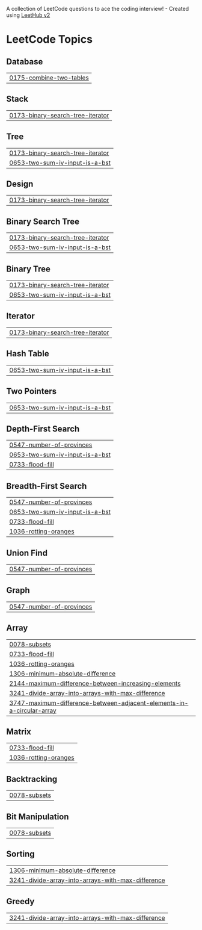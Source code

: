 A collection of LeetCode questions to ace the coding interview! - Created using [LeetHub v2](https://github.com/arunbhardwaj/LeetHub-2.0)
<!---LeetCode Topics Start-->
# LeetCode Topics
## Database
|  |
| ------- |
| [0175-combine-two-tables](https://github.com/HarshYadv5554/Leetcode/tree/master/0175-combine-two-tables) |
## Stack
|  |
| ------- |
| [0173-binary-search-tree-iterator](https://github.com/HarshYadv5554/Leetcode/tree/master/0173-binary-search-tree-iterator) |
## Tree
|  |
| ------- |
| [0173-binary-search-tree-iterator](https://github.com/HarshYadv5554/Leetcode/tree/master/0173-binary-search-tree-iterator) |
| [0653-two-sum-iv-input-is-a-bst](https://github.com/HarshYadv5554/Leetcode/tree/master/0653-two-sum-iv-input-is-a-bst) |
## Design
|  |
| ------- |
| [0173-binary-search-tree-iterator](https://github.com/HarshYadv5554/Leetcode/tree/master/0173-binary-search-tree-iterator) |
## Binary Search Tree
|  |
| ------- |
| [0173-binary-search-tree-iterator](https://github.com/HarshYadv5554/Leetcode/tree/master/0173-binary-search-tree-iterator) |
| [0653-two-sum-iv-input-is-a-bst](https://github.com/HarshYadv5554/Leetcode/tree/master/0653-two-sum-iv-input-is-a-bst) |
## Binary Tree
|  |
| ------- |
| [0173-binary-search-tree-iterator](https://github.com/HarshYadv5554/Leetcode/tree/master/0173-binary-search-tree-iterator) |
| [0653-two-sum-iv-input-is-a-bst](https://github.com/HarshYadv5554/Leetcode/tree/master/0653-two-sum-iv-input-is-a-bst) |
## Iterator
|  |
| ------- |
| [0173-binary-search-tree-iterator](https://github.com/HarshYadv5554/Leetcode/tree/master/0173-binary-search-tree-iterator) |
## Hash Table
|  |
| ------- |
| [0653-two-sum-iv-input-is-a-bst](https://github.com/HarshYadv5554/Leetcode/tree/master/0653-two-sum-iv-input-is-a-bst) |
## Two Pointers
|  |
| ------- |
| [0653-two-sum-iv-input-is-a-bst](https://github.com/HarshYadv5554/Leetcode/tree/master/0653-two-sum-iv-input-is-a-bst) |
## Depth-First Search
|  |
| ------- |
| [0547-number-of-provinces](https://github.com/HarshYadv5554/Leetcode/tree/master/0547-number-of-provinces) |
| [0653-two-sum-iv-input-is-a-bst](https://github.com/HarshYadv5554/Leetcode/tree/master/0653-two-sum-iv-input-is-a-bst) |
| [0733-flood-fill](https://github.com/HarshYadv5554/Leetcode/tree/master/0733-flood-fill) |
## Breadth-First Search
|  |
| ------- |
| [0547-number-of-provinces](https://github.com/HarshYadv5554/Leetcode/tree/master/0547-number-of-provinces) |
| [0653-two-sum-iv-input-is-a-bst](https://github.com/HarshYadv5554/Leetcode/tree/master/0653-two-sum-iv-input-is-a-bst) |
| [0733-flood-fill](https://github.com/HarshYadv5554/Leetcode/tree/master/0733-flood-fill) |
| [1036-rotting-oranges](https://github.com/HarshYadv5554/Leetcode/tree/master/1036-rotting-oranges) |
## Union Find
|  |
| ------- |
| [0547-number-of-provinces](https://github.com/HarshYadv5554/Leetcode/tree/master/0547-number-of-provinces) |
## Graph
|  |
| ------- |
| [0547-number-of-provinces](https://github.com/HarshYadv5554/Leetcode/tree/master/0547-number-of-provinces) |
## Array
|  |
| ------- |
| [0078-subsets](https://github.com/HarshYadv5554/Leetcode/tree/master/0078-subsets) |
| [0733-flood-fill](https://github.com/HarshYadv5554/Leetcode/tree/master/0733-flood-fill) |
| [1036-rotting-oranges](https://github.com/HarshYadv5554/Leetcode/tree/master/1036-rotting-oranges) |
| [1306-minimum-absolute-difference](https://github.com/HarshYadv5554/Leetcode/tree/master/1306-minimum-absolute-difference) |
| [2144-maximum-difference-between-increasing-elements](https://github.com/HarshYadv5554/Leetcode/tree/master/2144-maximum-difference-between-increasing-elements) |
| [3241-divide-array-into-arrays-with-max-difference](https://github.com/HarshYadv5554/Leetcode/tree/master/3241-divide-array-into-arrays-with-max-difference) |
| [3747-maximum-difference-between-adjacent-elements-in-a-circular-array](https://github.com/HarshYadv5554/Leetcode/tree/master/3747-maximum-difference-between-adjacent-elements-in-a-circular-array) |
## Matrix
|  |
| ------- |
| [0733-flood-fill](https://github.com/HarshYadv5554/Leetcode/tree/master/0733-flood-fill) |
| [1036-rotting-oranges](https://github.com/HarshYadv5554/Leetcode/tree/master/1036-rotting-oranges) |
## Backtracking
|  |
| ------- |
| [0078-subsets](https://github.com/HarshYadv5554/Leetcode/tree/master/0078-subsets) |
## Bit Manipulation
|  |
| ------- |
| [0078-subsets](https://github.com/HarshYadv5554/Leetcode/tree/master/0078-subsets) |
## Sorting
|  |
| ------- |
| [1306-minimum-absolute-difference](https://github.com/HarshYadv5554/Leetcode/tree/master/1306-minimum-absolute-difference) |
| [3241-divide-array-into-arrays-with-max-difference](https://github.com/HarshYadv5554/Leetcode/tree/master/3241-divide-array-into-arrays-with-max-difference) |
## Greedy
|  |
| ------- |
| [3241-divide-array-into-arrays-with-max-difference](https://github.com/HarshYadv5554/Leetcode/tree/master/3241-divide-array-into-arrays-with-max-difference) |
<!---LeetCode Topics End-->